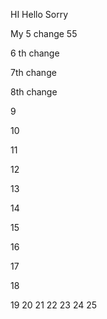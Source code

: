 
HI Hello Sorry

My 5 change  55

6 th change


7th change

8th change


9

10

11

12

13

14

15

16

17

18

19
20
21
22
23
24
25

